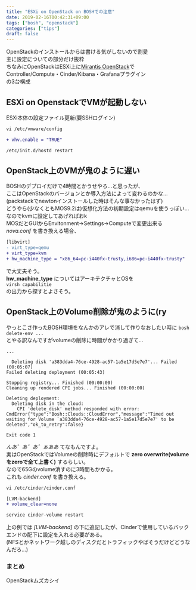 ```yaml
---
title: "ESXi on OpenStack on BOSHでの注意"
date: 2019-02-16T00:42:31+09:00
tags: ["bosh", "openstack"]
categories: ["tips"]
draft: false
---
```

OpenStackのインストールからは書ける気がしないので割愛  
主に設定についての部分だけ抜粋  
ちなみにOpenStackはESXi上に[Mirantis OpenStack](https://www.mirantis.com/software/openstack/download/)で  
Controller/Compute・Cinder/Kibana・Grafanaプラグイン  
の3台構成

## ESXi on OpenstackでVMが起動しない
ESXi本体の設定ファイル更新(要SSHログイン)
```diff
vi /etc/vmware/config

+ vhv.enable = "TRUE"

/etc/init.d/hostd restart
```

## OpenStack上のVMが鬼のように遅い
BOSHのデプロイだけで4時間とかうせやろ…と思ったが、  
ここはOpenStackのバージョンとか導入方法によって変わるのかな…  
(packstackでnewtonインストールした時はそんな事なかったはず)  
どうやら(少なくともMOS9.2は)仮想化方法の初期設定はqemuを使うっぽい…  
なのでkvmに設定してあげればおk  
MOSだとGUIからEnvitonment->Settings->Computeで変更出来る  
*nova.conf* を書き換える場合、
```diff
[libvirt]
- virt_type=qemu
+ virt_type=kvm
+ hw_machine_type = "x86_64=pc-i440fx-trusty,i686=pc-i440fx-trusty"
```

で大丈夫そう。  
**hw_machine_type** についてはアーキテクチャとOSを  
`virsh capabilitie`  
の出力から探すとよさそう。

## OpenStack上のVolume削除が鬼のように(ry
やっとこさ作ったBOSH環境をなんかのアレで消して作りなおしたい時に
`bosh delete-env ...`  
とやる訳なんですがvolumeの削除に時間がかかり過ぎて…
```
...

  Deleting disk 'a383dda4-76ce-4928-ac57-1a5e17d5e7e7'... Failed (00:05:07)
Failed deleting deployment (00:05:43)

Stopping registry... Finished (00:00:00)
Cleaning up rendered CPI jobs... Finished (00:00:00)

Deleting deployment:
  Deleting disk in the cloud:
    CPI 'delete_disk' method responded with error: CmdError{"type":"Bosh::Clouds::CloudError","message":"Timed out waiting for Volume `a383dda4-76ce-4928-ac57-1a5e17d5e7e7' to be deleted","ok_to_retry":false}

Exit code 1
```

*んあ゛あ゛あ゛ぁああ* てなもんですよ。  
実はOpenStackではVolumeの削除時にデフォルトで **zero overwrite(volumeをzeroで全て上書く)** するらしい。  
なので65Gのvolume消すのに3時間もかかる。  
これも *cinder.conf* を書き換える。
```diff
vi /etc/cinder/cinder.conf

[LVM-backend]
+ volume_clear=none

service cinder-volume restart
```

上の例では *[LVM-backend]* の下に追記したが、Cinderで使用しているバックエンドの配下に設定を入れる必要がある。  
(NFSとかネットワーク越しのディスクだとトラフィックやばそうだけどどうなんだろ…)  

### まとめ
OpenStackムズカシイ

